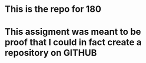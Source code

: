 # This is the repo for 180

# This assigment was meant to be proof that I could in fact create a repository on GITHUB
